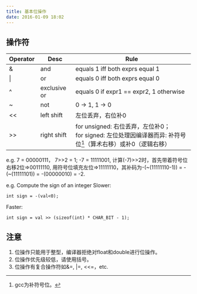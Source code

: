 ```yaml
---
title: 基本位操作
date: 2016-01-09 18:02
---
```


## 操作符

 |Operator | Desc | Rule|
 |-------- | ---- | ----|
 |& | and | equals 1 iff both exprs equal 1| 
 |&#124; | or | equals 0 iff both exprs equal 0| 
 |^ | exclusive or | equals 0 if expr1 == expr2, 1 otherwise| 
 |~ | not | 0 -> 1, 1 -> 0|
 |<< | left shift | 左位丢弃，右位补0|
 |>> | right shift | for unsigned: 右位丢弃，左位补0；<br> for signed: 左位处理因编译器而异: 补符号位[^1]（算术右移）或补0（逻辑右移）|

e.g. 
7 = 00000111， 7>>2 = 1;
-7 = 11111001, 计算(-7)>>2时，首先带着符号位右移2位=>00111110, 用符号位填充左位=>11111110，其补码为-(~(11111110-1)) = -(~(11111101)) = -(00000010) = -2.

e.g. Compute the sign of an integer
Slower:

```c_cpp
int sign = -(val<0);
```
Faster:

```c_cpp
int sign = val >> (sizeof(int) * CHAR_BIT - 1);
```


## 注意

1. 位操作只能用于整型，编译器拒绝对float和double进行位操作。
2. 位操作优先级较低，请使用括号。
3. 位操作有复合操作符如&=, |=, <<=，etc.


[^1]: gcc为补符号位。
